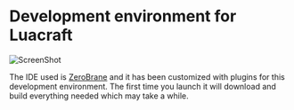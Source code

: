 # Development environment for Luacraft

![ScreenShot](http://i.imgur.com/P0JCK6k.jpg)

The IDE used is [ZeroBrane](https://github.com/pkulchenko/ZeroBraneStudio/) and it has been customized with plugins for this development environment. The first time you launch it will download and build everything needed which may take a while.

